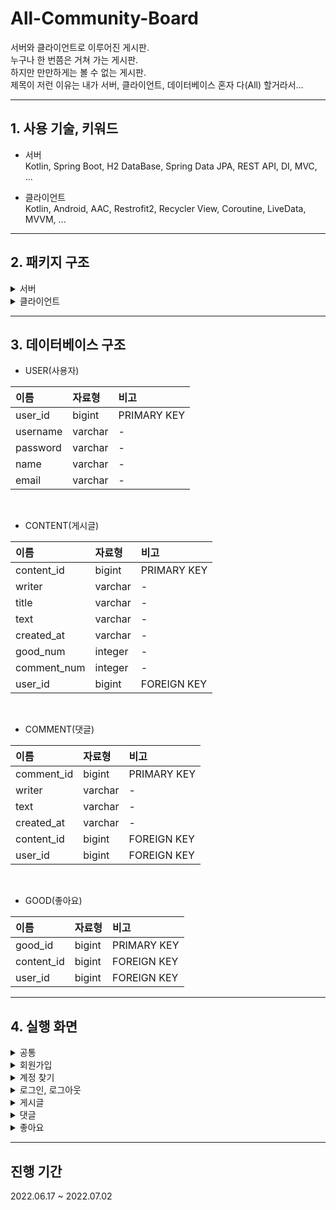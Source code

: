 # All-Community-Board
서버와 클라이언트로 이루어진 게시판.  
누구나 한 번쯤은 거쳐 가는 게시판.  
하지만 만만하게는 볼 수 없는 게시판.  
제목이 저런 이유는 내가 서버, 클라이언트, 데이터베이스 혼자 다(All) 할거라서...

---

## 1. 사용 기술, 키워드
+ 서버  
Kotlin, Spring Boot, H2 DataBase, Spring Data JPA, REST API, DI, MVC, ...

+ 클라이언트  
Kotlin, Android, AAC, Restrofit2, Recycler View, Coroutine, LiveData, MVVM, ...

---

## 2. 패키지 구조  
<details>
<summary>서버</summary>

```  
📦main  
 ┣ 📂kotlin  
 ┃ ┗ 📂com  
 ┃ ┃ ┗ 📂example  
 ┃ ┃ ┃ ┗ 📂server  
 ┃ ┃ ┃ ┃ ┣ 📂configuration  
 ┃ ┃ ┃ ┃ ┃ ┗ 📜ApplicationConfiguration.kt  
 ┃ ┃ ┃ ┃ ┣ 📂controller  
 ┃ ┃ ┃ ┃ ┃ ┣ 📜CommentController.kt  
 ┃ ┃ ┃ ┃ ┃ ┣ 📜ContentController.kt  
 ┃ ┃ ┃ ┃ ┃ ┣ 📜GoodController.kt  
 ┃ ┃ ┃ ┃ ┃ ┗ 📜UserController.kt  
 ┃ ┃ ┃ ┃ ┣ 📂domain  
 ┃ ┃ ┃ ┃ ┃ ┣ 📜Comment.kt  
 ┃ ┃ ┃ ┃ ┃ ┣ 📜CommentResponse.kt  
 ┃ ┃ ┃ ┃ ┃ ┣ 📜Content.kt  
 ┃ ┃ ┃ ┃ ┃ ┣ 📜ContentResponse.kt  
 ┃ ┃ ┃ ┃ ┃ ┣ 📜Good.kt  
 ┃ ┃ ┃ ┃ ┃ ┣ 📜GoodResponse.kt  
 ┃ ┃ ┃ ┃ ┃ ┣ 📜User.kt  
 ┃ ┃ ┃ ┃ ┃ ┗ 📜UserResponse.kt  
 ┃ ┃ ┃ ┃ ┣ 📂repository  
 ┃ ┃ ┃ ┃ ┃ ┣ 📜CommentRepository.kt  
 ┃ ┃ ┃ ┃ ┃ ┣ 📜CommentSpringDataRepository.kt  
 ┃ ┃ ┃ ┃ ┃ ┣ 📜ContentRepository.kt  
 ┃ ┃ ┃ ┃ ┃ ┣ 📜ContentSpringDataRepository.kt  
 ┃ ┃ ┃ ┃ ┃ ┣ 📜GoodRepository.kt  
 ┃ ┃ ┃ ┃ ┃ ┣ 📜GoodSpringDataRepository.kt  
 ┃ ┃ ┃ ┃ ┃ ┣ 📜UserRepository.kt  
 ┃ ┃ ┃ ┃ ┃ ┗ 📜UserSpringDataRepository.kt  
 ┃ ┃ ┃ ┃ ┣ 📂service  
 ┃ ┃ ┃ ┃ ┃ ┣ 📜CommentService.kt  
 ┃ ┃ ┃ ┃ ┃ ┣ 📜ContentService.kt  
 ┃ ┃ ┃ ┃ ┃ ┣ 📜GoodService.kt  
 ┃ ┃ ┃ ┃ ┃ ┗ 📜UserService.kt  
 ┃ ┃ ┃ ┃ ┗ 📜ServerApplication.kt  
 ┗ 📂resources  
 ┃ ┣ 📂static  
 ┃ ┣ 📂templates  
 ┃ ┗ 📜application.properties  
 ```  
 
</details>

<details>
<summary>클라이언트</summary>

```  
📦main  
 ┣ 📂java  
 ┃ ┗ 📂com  
 ┃ ┃ ┗ 📂example  
 ┃ ┃ ┃ ┗ 📂client  
 ┃ ┃ ┃ ┃ ┣ 📂comment  
 ┃ ┃ ┃ ┃ ┃ ┣ 📂adapter  
 ┃ ┃ ┃ ┃ ┃ ┃ ┗ 📜CommentListItemAdapter.kt  
 ┃ ┃ ┃ ┃ ┃ ┣ 📂domain  
 ┃ ┃ ┃ ┃ ┃ ┃ ┣ 📜Comment.kt  
 ┃ ┃ ┃ ┃ ┃ ┃ ┗ 📜CommentResponse.kt  
 ┃ ┃ ┃ ┃ ┃ ┣ 📂repository  
 ┃ ┃ ┃ ┃ ┃ ┃ ┗ 📜CommentRepository.kt  
 ┃ ┃ ┃ ┃ ┃ ┣ 📂service  
 ┃ ┃ ┃ ┃ ┃ ┃ ┣ 📜CommentRetrofitService.kt  
 ┃ ┃ ┃ ┃ ┃ ┃ ┗ 📜CommentRetrofitServiceObject.kt  
 ┃ ┃ ┃ ┃ ┃ ┣ 📂view  
 ┃ ┃ ┃ ┃ ┃ ┃ ┗ 📜CommentListFragment.kt  
 ┃ ┃ ┃ ┃ ┃ ┗ 📂viewmodel  
 ┃ ┃ ┃ ┃ ┃ ┃ ┗ 📜CommentViewModel.kt  
 ┃ ┃ ┃ ┃ ┣ 📂content  
 ┃ ┃ ┃ ┃ ┃ ┣ 📂adapter  
 ┃ ┃ ┃ ┃ ┃ ┃ ┗ 📜ContentListItemAdapter.kt  
 ┃ ┃ ┃ ┃ ┃ ┣ 📂domain  
 ┃ ┃ ┃ ┃ ┃ ┃ ┣ 📜Content.kt  
 ┃ ┃ ┃ ┃ ┃ ┃ ┗ 📜ContentResponse.kt  
 ┃ ┃ ┃ ┃ ┃ ┣ 📂repository  
 ┃ ┃ ┃ ┃ ┃ ┃ ┗ 📜ContentRepository.kt  
 ┃ ┃ ┃ ┃ ┃ ┣ 📂service  
 ┃ ┃ ┃ ┃ ┃ ┃ ┣ 📜ContentRetrofitService.kt  
 ┃ ┃ ┃ ┃ ┃ ┃ ┗ 📜ContentRetrofitServiceObject.kt  
 ┃ ┃ ┃ ┃ ┃ ┣ 📂view  
 ┃ ┃ ┃ ┃ ┃ ┃ ┣ 📜AddContentActivity.kt  
 ┃ ┃ ┃ ┃ ┃ ┃ ┣ 📜ContentListActivity.kt  
 ┃ ┃ ┃ ┃ ┃ ┃ ┣ 📜GetContentActivity.kt  
 ┃ ┃ ┃ ┃ ┃ ┃ ┣ 📜ModifyContentActivity.kt  
 ┃ ┃ ┃ ┃ ┃ ┃ ┗ 📜SearchContentListActivity.kt  
 ┃ ┃ ┃ ┃ ┃ ┗ 📂viewmodel  
 ┃ ┃ ┃ ┃ ┃ ┃ ┗ 📜ContentViewModel.kt  
 ┃ ┃ ┃ ┃ ┣ 📂good  
 ┃ ┃ ┃ ┃ ┃ ┣ 📂domain  
 ┃ ┃ ┃ ┃ ┃ ┃ ┣ 📜Good.kt  
 ┃ ┃ ┃ ┃ ┃ ┃ ┗ 📜GoodResponse.kt  
 ┃ ┃ ┃ ┃ ┃ ┣ 📂repository  
 ┃ ┃ ┃ ┃ ┃ ┃ ┗ 📜GoodRepository.kt  
 ┃ ┃ ┃ ┃ ┃ ┣ 📂service  
 ┃ ┃ ┃ ┃ ┃ ┃ ┣ 📜GoodRetrofitService.kt  
 ┃ ┃ ┃ ┃ ┃ ┃ ┗ 📜GoodRetrofitServiceObject.kt  
 ┃ ┃ ┃ ┃ ┃ ┗ 📂viewmodel  
 ┃ ┃ ┃ ┃ ┃ ┃ ┗ 📜GoodViewModel.kt  
 ┃ ┃ ┃ ┃ ┣ 📂jsonconverter  
 ┃ ┃ ┃ ┃ ┃ ┗ 📜NullOnEmptyConverterFactory.kt  
 ┃ ┃ ┃ ┃ ┗ 📂user  
 ┃ ┃ ┃ ┃ ┃ ┣ 📂domain  
 ┃ ┃ ┃ ┃ ┃ ┃ ┣ 📜User.kt  
 ┃ ┃ ┃ ┃ ┃ ┃ ┗ 📜UserResponse.kt  
 ┃ ┃ ┃ ┃ ┃ ┣ 📂repository  
 ┃ ┃ ┃ ┃ ┃ ┃ ┗ 📜UserRepository.kt  
 ┃ ┃ ┃ ┃ ┃ ┣ 📂service  
 ┃ ┃ ┃ ┃ ┃ ┃ ┣ 📜UserRetrofitService.kt  
 ┃ ┃ ┃ ┃ ┃ ┃ ┗ 📜UserRetrofitServiceObject.kt  
 ┃ ┃ ┃ ┃ ┃ ┣ 📂view  
 ┃ ┃ ┃ ┃ ┃ ┃ ┣ 📜FindAccountActivity.kt  
 ┃ ┃ ┃ ┃ ┃ ┃ ┣ 📜FindPasswordFragment.kt  
 ┃ ┃ ┃ ┃ ┃ ┃ ┣ 📜FindUsernameFragment.kt  
 ┃ ┃ ┃ ┃ ┃ ┃ ┣ 📜SignInActivity.kt  
 ┃ ┃ ┃ ┃ ┃ ┃ ┗ 📜SignUpActivity.kt  
 ┃ ┃ ┃ ┃ ┃ ┗ 📂viewmodel  
 ┃ ┃ ┃ ┃ ┃ ┃ ┗ 📜UserViewModel.kt  
 ┣ 📂res  
 ┃ ┣ 📂drawable  
 ┃ ┃ ┣ 📜basic_edge.xml  
 ┃ ┃ ┣ 📜comment_num_edge.xml  
 ┃ ┃ ┣ 📜good_edge.xml  
 ┃ ┃ ┗ 📜ic_launcher_background.xml  
 ┃ ┣ 📂drawable-v24  
 ┃ ┃ ┣ 📜chat_48px.xml  
 ┃ ┃ ┣ 📜ic_launcher_foreground.xml  
 ┃ ┃ ┗ 📜thumb_up_48px.xml  
 ┃ ┣ 📂font  
 ┃ ┃ ┣ 📜font.xml  
 ┃ ┃ ┗ 📜jalnan_otf.otf  
 ┃ ┣ 📂layout  
 ┃ ┃ ┣ 📜activity_add_content.xml  
 ┃ ┃ ┣ 📜activity_content_list.xml  
 ┃ ┃ ┣ 📜activity_find_account.xml  
 ┃ ┃ ┣ 📜activity_get_content.xml  
 ┃ ┃ ┣ 📜activity_modify_content.xml  
 ┃ ┃ ┣ 📜activity_search_content_list.xml  
 ┃ ┃ ┣ 📜activity_sign_in.xml  
 ┃ ┃ ┣ 📜activity_sign_up.xml  
 ┃ ┃ ┣ 📜comment_list_item.xml  
 ┃ ┃ ┣ 📜content_list_item.xml  
 ┃ ┃ ┣ 📜fragment_comment_list.xml  
 ┃ ┃ ┣ 📜fragment_find_password.xml  
 ┃ ┃ ┗ 📜fragment_find_username.xml  
 ┃ ┣ 📂menu  
 ┃ ┃ ┗ 📜menu_content_list.xml  
 ┃ ┣ 📂mipmap-anydpi-v26  
 ┃ ┃ ┣ 📜ic_launcher.xml  
 ┃ ┃ ┗ 📜ic_launcher_round.xml  
 ┃ ┣ 📂mipmap-hdpi  
 ┃ ┃ ┣ 📜ic_launcher.webp  
 ┃ ┃ ┗ 📜ic_launcher_round.webp  
 ┃ ┣ 📂mipmap-mdpi  
 ┃ ┃ ┣ 📜ic_launcher.webp  
 ┃ ┃ ┗ 📜ic_launcher_round.webp  
 ┃ ┣ 📂mipmap-xhdpi  
 ┃ ┃ ┣ 📜ic_launcher.webp  
 ┃ ┃ ┗ 📜ic_launcher_round.webp  
 ┃ ┣ 📂mipmap-xxhdpi  
 ┃ ┃ ┣ 📜ic_launcher.webp  
 ┃ ┃ ┗ 📜ic_launcher_round.webp  
 ┃ ┣ 📂mipmap-xxxhdpi  
 ┃ ┃ ┣ 📜ic_launcher.webp  
 ┃ ┃ ┗ 📜ic_launcher_round.webp  
 ┃ ┣ 📂values  
 ┃ ┃ ┣ 📜colors.xml  
 ┃ ┃ ┣ 📜strings.xml  
 ┃ ┃ ┗ 📜themes.xml  
 ┃ ┣ 📂values-night  
 ┃ ┃ ┗ 📜themes.xml  
 ┃ ┗ 📂xml  
 ┃ ┃ ┣ 📜backup_rules.xml  
 ┃ ┃ ┗ 📜data_extraction_rules.xml  
 ┗ 📜AndroidManifest.xml  
```  

</details>

---

## 3. 데이터베이스 구조  
- USER(사용자)  

|이름|자료형|비고|
|:------|:---|:---|
|user_id|bigint|PRIMARY KEY|
|username|varchar|-|
|password|varchar|-|
|name|varchar|-|
|email|varchar|-|

<br/>  

- CONTENT(게시글)  

|이름|자료형|비고|
|:------|:---|:---|
|content_id|bigint|PRIMARY KEY|
|writer|varchar|-|
|title|varchar|-|
|text|varchar|-|
|created_at|varchar|-|
|good_num|integer|-|
|comment_num|integer|-|
|user_id|bigint|FOREIGN KEY|

<br/>  

- COMMENT(댓글)  

|이름|자료형|비고|
|:------|:---|:---|
|comment_id|bigint|PRIMARY KEY|
|writer|varchar|-|
|text|varchar|-|
|created_at|varchar|-|
|content_id|bigint|FOREIGN KEY|
|user_id|bigint|FOREIGN KEY|

<br/>  

- GOOD(좋아요)  

|이름|자료형|비고|
|:------|:---|:---|
|good_id|bigint|PRIMARY KEY|
|content_id|bigint|FOREIGN KEY|
|user_id|bigint|FOREIGN KEY|
---

## 4. 실행 화면  
<details>
<summary>공통</summary>

- 뒤로 버튼 두 번 누르면 종료  
![뒤로 두 번](https://user-images.githubusercontent.com/44915367/176999449-f81c312e-240c-415b-8607-65ae995b4ed1.gif)
    
 ```kotlin
    private var backKeyPressedTime = 0L
    override fun onBackPressed()
    {
        if(System.currentTimeMillis() > backKeyPressedTime + 2000)
        {
            backKeyPressedTime = System.currentTimeMillis()
            Snackbar.make(binding.mainLayout, "\'뒤로\'버튼 한번 더 누르시면 종료됩니다.", Snackbar.LENGTH_SHORT).show()

            return
        }

        if(System.currentTimeMillis() <= backKeyPressedTime + 2000)
        {
            finishAffinity()
        }
    }
 ```
뒤로 버튼을 누르고 Snackbar를 통해 알려준 뒤, 2초 이내 다시 클릭 시 앱을 종료시킨다.  
화면을 뒤로 가고싶으면 Toolbar에 백버튼을 누른다.  
    
- 빈 화면 클릭 시 키보드 내리기  
![키보드 내리기](https://user-images.githubusercontent.com/44915367/176999663-35734d23-41d7-4250-b85e-ab54b97f7a8f.gif)   
                                           
```kotlin
    override fun onTouchEvent(event: MotionEvent): Boolean
    {
        (getSystemService(Context.INPUT_METHOD_SERVICE) as InputMethodManager).run()
        {
            this.hideSoftInputFromWindow(currentFocus?.windowToken, 0)
        }

        return true
    }
```                                                          
키보드가 올라오는 곳은 빈 화면을 클릭 시 키보드가 내려간다.  
버튼 클릭도 마찬가지 이다.
</details>

<details>
<summary>회원가입</summary>

- 회원가입 화면으로 이동  
![회원가입 1이동](https://user-images.githubusercontent.com/44915367/176997395-9e1a5c36-ee24-426d-a8c1-b41b0dfbdce1.gif)
    
회원 가입 TextView를 누르면 회원가입 화면으로 이동한다.  

- 사용자 정보 입력 양식을 잘못 지킨 경우  
 ![회원가입 2잘못된 입력](https://user-images.githubusercontent.com/44915367/176997133-e9666bb9-c5f7-43a2-8504-3fee0bb64c6f.gif)  
 ```kotlin
    private val nameRegex = "^[가-힣]*$".toRegex()  // 한글만
    private val usernameRegex = "^[a-z0-9]{2,8}$".toRegex()  // 소문자 + 숫자 2~8자리
    private val passwordRegex = "^[a-z0-9]{4,20}$".toRegex()  // 소문자 + 숫자 4~20자리
    private val emailRegex = "^[a-z0-9\\.\\-_]+@([a-z0-9\\-]+\\.)+[a-z]{2,6}$".toRegex()  // 이메일 형식
 ```
 지정해 둔 정규식에 맞지 않는 입력이 들어오면, Snackbar를 통해 뭐가 잘못됐는지 알려준다.  

- 이미 있는 계정인 경우  
![회원가입 3이미 있는 계정](https://user-images.githubusercontent.com/44915367/176997309-669dfd79-ef50-43a1-95c9-4d458023fd32.gif)  
    
아이디와 이메일은 중복될 수 없다.  
둘 중 하나라도 DB에 겹치는게 있다면 Snackbar를 통해 가입이 안됐음을 알려준다.  
    
- 회원가입 성공  
![회원가입 4 회원가입 성공](https://user-images.githubusercontent.com/44915367/176997449-ff1b5634-72a4-4328-872b-90ca81d41432.gif)  
    
회원가입에 성공하면 로그인 화면으로 돌아가고 Snackbar를 통해 가입이 성공했음을 알려준다.  
    
</details>  

<details>
<summary>계정 찾기</summary>

- 계정 찾기 화면으로 이동  
![계정 찾기 1이동](https://user-images.githubusercontent.com/44915367/176997569-0b6ab49d-37ef-4e5a-b6e9-b3429a99f83a.gif)  

아이디 / 비밀번호 찾기 TextView를 누르면 계정을 찾는 화면으로 이동한다.  
TabLayout으로 구성되어 있고, 하위에는 아이디를 찾는 Fragment와 비밀번호를 찾는 Fragment로 구성되어 있다.  
    
- 아이디 찾기 실패  
![계정 찾기 2아이디 찾기 실패](https://user-images.githubusercontent.com/44915367/176997652-e80c6eb9-2ea9-41b1-861d-ad9f8485995c.gif)  

가입한 계정의 이름과, 이메일을 입력받아 동시에 일치하는 계정이 있는지 검사한다.  
없으면 Snackbar를 통해 찾을 수 없다고 알려준다.  
    
- 아이디 찾기 성공  
![계정 찾기 3아이디 찾기 성공](https://user-images.githubusercontent.com/44915367/176997702-8a0f7597-d556-427b-ae0d-ce311b38476f.gif)  
    
성공하면 Snackbar를 통해 알려준다.  
    
- 비밀번호 찾기 실패  
![계정 찾기 4비밀번호 찾기 실패](https://user-images.githubusercontent.com/44915367/176997730-d623189a-a629-41bb-9408-40f067a429f8.gif)  
    
이름과 아이디를 받는다.  
나머진 아이디와 동일하다.  
    
- 비밀번호 찾기 성공  
![계정 찾기 5비밀번호 찾기 성공](https://user-images.githubusercontent.com/44915367/176997771-e0a18c54-1ac9-4cc9-9637-bc7f7df61a61.gif)  
    
성공도 아이디와 동일하다.  
보통 이렇게는 안하고 비밀번호를 변경하라고 하지만, 나는 이렇게 했다.  
    
</details>

<details>
<summary>로그인, 로그아웃</summary>
    
- 로그인 실패  
![로그인 1로그인 실패](https://user-images.githubusercontent.com/44915367/176997855-4db6398c-24b4-44e1-b119-ded68dc90aed.gif)  
    
아이디와 비밀번호가 동시에 일치하는 계정이 있는지 검사한다.  
없으면 없다고 Snackbar를 통해 알려준다.  
    
- 로그인 성공  
![로그인 2로그인 성공](https://user-images.githubusercontent.com/44915367/176997984-276b6b65-f7f7-4af1-92c2-70ecb7267788.gif)  
    
성공하면 게시글 목록이 보이는 화면으로 이동한다.  
    
- 로그 아웃  
![로그아웃 1로그아웃 성공](https://user-images.githubusercontent.com/44915367/176998139-f599226d-0586-40a5-8f5d-3908d1b8f679.gif)  
    
Toolbar 메뉴를 누르면 로그아웃을 할 수 있다.  
AlertDialog를 통해 정말 로그아웃을 할건지 물어보고, 확인을 누르면 로그인 화면으로 이동한다. 
    
</details>

<details>
<summary>게시글</summary>

 - 전체 게시글 목록  
![게시글 목록](https://user-images.githubusercontent.com/44915367/176998183-0d7b50d0-558a-476f-bde7-f7c1aac0f283.gif)  

전체 게시글 목록을 표시한다.  
RecyclerView를 SwipeRefreshLayout으로 감싸고있는 형태이기 때문에, 맨 위로 스크롤하면 새로고침을 해 목록을 다시 불러온다.  
게시글 로딩도 DB에 있는 모든 게시글을 다가져오지는 않고, 마치 페이징 처리를 한 것처럼 15개씩 끊어서 가져온다.  
Adapter에 Item이 Bind될 때 position값을 이용해서 끝인지 아닌지 판단하고 LivaData를 변화시켜서 가져오고 있는데, 솔직히 이게 맞는 방법인지는 모르겠다.  
    
- 게시글 등록  
![게시글 등록](https://user-images.githubusercontent.com/44915367/176998513-fb15e1b9-09e0-4f40-822c-9cf20ce3747d.gif)  
    
오른쪽 아래 FloatingActionButton을 누르면 게시글 등록 화면으로 이동한다.  
등록을 하면 게시글 목록 화면으로 이동하고, 게시글을 즉시 새로고침한다.  

- 게시글 상세  
![게시글 상세](https://user-images.githubusercontent.com/44915367/176998692-5e9a8a1d-b5e9-4107-898b-50542d1b0ee7.gif)    
![게시글 상세2 스크롤 뷰](https://user-images.githubusercontent.com/44915367/176998626-5ce72282-73bf-4fb9-a964-66d9d97d3e28.gif)  
    
게시글 항목을 누르면 게시글 상세 페이지로 이동한다.  
게시글이 본인이 작성한거면 수정과 삭제 버튼이 표시된다.  
또한 TextView를 ScrollView로 감싸서 긴 글을 커버할 수 있게 했다.  
아랫쪽에는 댓글을 표시하는 Fragment가 위치해 있다.  
    
- 게시글 수정  
![게시글 수정](https://user-images.githubusercontent.com/44915367/176998767-eafbb470-090e-4272-8e7d-27a4dac30c46.gif)  
    
게시글은 본인만 수정할 수 있다.  
    
- 게시글 삭제  
![게시글 삭제](https://user-images.githubusercontent.com/44915367/176998818-cd09a73a-b2d5-4924-90d6-357b2bebe73b.gif)  
    
게시글은 본인만 삭제할 수 있다.  
AlertDialog를 통해 한번 물어보고 삭제한다.  
   
- 게시글 검색 화면 이동  
![게시글 검색 1검색 화면 이동](https://user-images.githubusercontent.com/44915367/176998871-0e558b14-5ac4-4a6e-9a50-d2b998d14b25.gif)  

Toolbar에 돋보기 모양 버튼을 누르면 검색 화면으로 이동한다.  
처음 이동하면 TextView에 검색에 대한 설명을 보여준다.  
    
- 게시글 검색 실패  
![게시글 검색 2글자 수 부족](https://user-images.githubusercontent.com/44915367/176998948-f8d39db1-f023-4be2-a85c-6cbdcc7131aa.gif)  
    
게시글 검색을 위해선 두 글자 이상이 필요하다.  
두 글자 미만으로 입력 시 Snackbar를 통해 알려준다.  
    
- 게시글 검색 결과 없음  
![게시글 검색 3검색 결과 없음](https://user-images.githubusercontent.com/44915367/176998991-6b7baa8f-5cb7-4b51-9df5-9485aac9eeac.gif)  
    
검색 결과가 없는 경우 TextView에 없다는 설명을 보여준다.  
    
- 게시글 검색 성공  
![게시글 검색 4성공](https://user-images.githubusercontent.com/44915367/176999040-5a87a13e-fee5-4686-a46a-708fa7e55486.gif)  
    
검색에 성공하면 해당 항목을 보여준다.  
여기도 마찬가지로 페이징이 적용되어 있다.  
    
</details>

<details>
<summary>댓글</summary>

- 댓글 등록  
![댓글 등록 1댓글 등록](https://user-images.githubusercontent.com/44915367/176999186-6ee7054c-f372-4891-87d4-f60abf2633f0.gif)  

댓글을 등록하면 현재 게시글을 즉시 다시 불러온다.  
댓글 목록도 마찬가지로 RecyclerView로 구성되어 있다.  
    
- 댓글 삭제  
![댓글 삭제](https://user-images.githubusercontent.com/44915367/176999230-700c97d6-e7a3-4081-8cc7-ae602451bc5d.gif)  
    
본인의 댓글만 삭제 버튼이 보인다.  
AlertDialog를 통해 한번 물어보고 삭제한다.
    
</details>

<details>
<summary>좋아요</summary>

- 좋아요 하기  
![좋아요](https://user-images.githubusercontent.com/44915367/176999288-a5d6bbe7-5557-42aa-901f-8922a8ae942f.gif)  
    
빨간색 엄지 버튼을 클릭하면 AlertDialog를 통해 한번 물어보고 좋아요를 1개 올린다.  
한 게시글당 한번 씩만 가능하다.  
두 번부터는 Snackbar를 통해 안된다고 알려준다.  

</details>

---

## 진행 기간
2022.06.17 ~ 2022.07.02
